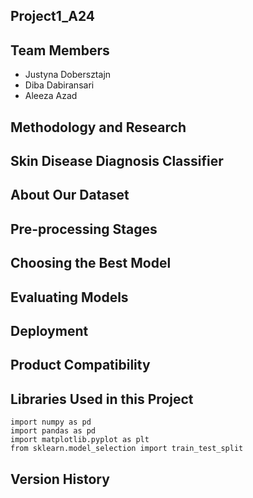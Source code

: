 ## Project1_A24


## Team Members

* Justyna Dobersztajn
* Diba Dabiransari
* Aleeza Azad

## Methodology and Research


## Skin Disease Diagnosis Classifier


## About Our Dataset


## Pre-processing Stages


## Choosing the Best Model


## Evaluating Models


## Deployment


## Product Compatibility


## Libraries Used in this Project

```
import numpy as pd
import pandas as pd
import matplotlib.pyplot as plt
from sklearn.model_selection import train_test_split
```

## Version History

